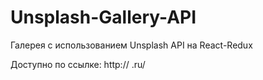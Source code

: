 # Unsplash-Gallery-API
Галерея с использованием Unsplash API на React-Redux

Доступно по ссылке: http:// .ru/
